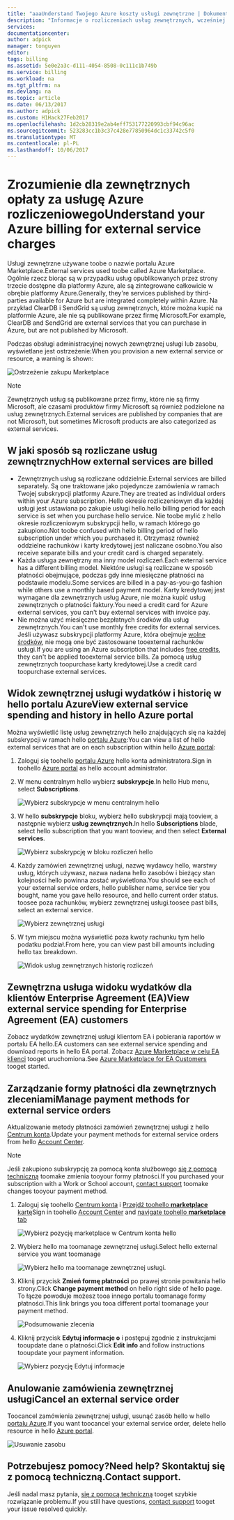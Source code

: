 ```yaml
---
title: "aaaUnderstand Twojego Azure koszty usługi zewnętrzne | Dokumentacja firmy Microsoft"
description: "Informacje o rozliczeniach usług zewnętrznych, wcześniej znana jako Marketplace, opłaty na platformie Azure."
services: 
documentationcenter: 
author: adpick
manager: tonguyen
editor: 
tags: billing
ms.assetid: 5e0e2a3c-d111-4054-8508-0c111c1b749b
ms.service: billing
ms.workload: na
ms.tgt_pltfrm: na
ms.devlang: na
ms.topic: article
ms.date: 06/13/2017
ms.author: adpick
ms.custom: H1Hack27Feb2017
ms.openlocfilehash: 1d2cb28319e2ab4eff753177220993cbf94c96ac
ms.sourcegitcommit: 523283cc1b3c37c428e77850964dc1c33742c5f0
ms.translationtype: MT
ms.contentlocale: pl-PL
ms.lasthandoff: 10/06/2017
---
```

# <a name="understand-your-azure-billing-for-external-service-charges"></a><span data-ttu-id="39a1b-103">Zrozumienie dla zewnętrznych opłaty za usługę Azure rozliczeniowego</span><span class="sxs-lookup"><span data-stu-id="39a1b-103">Understand your Azure billing for external service charges</span></span>
<span data-ttu-id="39a1b-104">Usługi zewnętrzne używane toobe o nazwie portalu Azure Marketplace.</span><span class="sxs-lookup"><span data-stu-id="39a1b-104">External services used toobe called Azure Marketplace.</span></span> <span data-ttu-id="39a1b-105">Ogólnie rzecz biorąc są w przypadku usług opublikowanych przez strony trzecie dostępne dla platformy Azure, ale są zintegrowane całkowicie w obrębie platformy Azure.</span><span class="sxs-lookup"><span data-stu-id="39a1b-105">Generally, they're services published by third-parties available for Azure but are integrated completely within Azure.</span></span> <span data-ttu-id="39a1b-106">Na przykład ClearDB i SendGrid są usług zewnętrznych, które można kupić na platformie Azure, ale nie są publikowane przez firmę Microsoft.</span><span class="sxs-lookup"><span data-stu-id="39a1b-106">For example, ClearDB and SendGrid are external services that you can purchase in Azure, but are not published by Microsoft.</span></span>

<span data-ttu-id="39a1b-107">Podczas obsługi administracyjnej nowych zewnętrznej usługi lub zasobu, wyświetlane jest ostrzeżenie:</span><span class="sxs-lookup"><span data-stu-id="39a1b-107">When you provision a new external service or resource, a warning is shown:</span></span>

![Ostrzeżenie zakupu Marketplace](./media/billing-understand-your-azure-marketplace-charges/marketplace-warning.PNG)

> [!NOTE]
> <span data-ttu-id="39a1b-109">Zewnętrznych usług są publikowane przez firmy, które nie są firmy Microsoft, ale czasami produktów firmy Microsoft są również podzielone na usług zewnętrznych.</span><span class="sxs-lookup"><span data-stu-id="39a1b-109">External services are published by companies that are not Microsoft, but sometimes Microsoft products are also categorized as external services.</span></span>
> 
> 

## <a name="how-external-services-are-billed"></a><span data-ttu-id="39a1b-110">W jaki sposób są rozliczane usług zewnętrznych</span><span class="sxs-lookup"><span data-stu-id="39a1b-110">How external services are billed</span></span>
- <span data-ttu-id="39a1b-111">Zewnętrznych usług są rozliczane oddzielnie.</span><span class="sxs-lookup"><span data-stu-id="39a1b-111">External services are billed separately.</span></span> <span data-ttu-id="39a1b-112">Są one traktowane jako pojedyncze zamówienia w ramach Twojej subskrypcji platformy Azure.</span><span class="sxs-lookup"><span data-stu-id="39a1b-112">They are treated as individual orders within your Azure subscription.</span></span> <span data-ttu-id="39a1b-113">Hello okresie rozliczeniowym dla każdej usługi jest ustawiana po zakupie usługi hello.</span><span class="sxs-lookup"><span data-stu-id="39a1b-113">hello billing period for each service is set when you purchase hello service.</span></span> <span data-ttu-id="39a1b-114">Nie toobe mylić z hello okresie rozliczeniowym subskrypcji hello, w ramach którego go zakupiono.</span><span class="sxs-lookup"><span data-stu-id="39a1b-114">Not toobe confused with hello billing period of hello subscription under which you purchased it.</span></span> <span data-ttu-id="39a1b-115">Otrzymasz również oddzielne rachunków i karty kredytowej jest naliczane osobno.</span><span class="sxs-lookup"><span data-stu-id="39a1b-115">You also receive separate bills and your credit card is charged separately.</span></span>
- <span data-ttu-id="39a1b-116">Każda usługa zewnętrzny ma inny model rozliczeń.</span><span class="sxs-lookup"><span data-stu-id="39a1b-116">Each external service has a different billing model.</span></span> <span data-ttu-id="39a1b-117">Niektóre usługi są rozliczane w sposób płatności obejmujące, podczas gdy inne miesięczne płatności na podstawie modelu.</span><span class="sxs-lookup"><span data-stu-id="39a1b-117">Some services are billed in a pay-as-you-go fashion while others use a monthly based payment model.</span></span> <span data-ttu-id="39a1b-118">Karty kredytowej jest wymagane dla zewnętrznych usług Azure, nie można kupić usług zewnętrznych o płatności faktury.</span><span class="sxs-lookup"><span data-stu-id="39a1b-118">You need a credit card for Azure external services, you can't buy external services with invoice pay.</span></span>
- <span data-ttu-id="39a1b-119">Nie można użyć miesięczne bezpłatnych środków dla usług zewnętrznych.</span><span class="sxs-lookup"><span data-stu-id="39a1b-119">You can't use monthly free credits for external services.</span></span> <span data-ttu-id="39a1b-120">Jeśli używasz subskrypcji platformy Azure, która obejmuje [wolne środków](https://azure.microsoft.com/pricing/spending-limits/), nie mogą one być zastosowane tooexternal rachunków usługi.</span><span class="sxs-lookup"><span data-stu-id="39a1b-120">If you are using an Azure subscription that includes [free credits](https://azure.microsoft.com/pricing/spending-limits/), they can't be applied tooexternal service bills.</span></span> <span data-ttu-id="39a1b-121">Za pomocą usług zewnętrznych toopurchase karty kredytowej.</span><span class="sxs-lookup"><span data-stu-id="39a1b-121">Use a credit card toopurchase external services.</span></span>


## <a name="view-external-service-spending-and-history-in-hello-azure-portal"></a><span data-ttu-id="39a1b-122">Widok zewnętrznej usługi wydatków i historię w hello portalu Azure</span><span class="sxs-lookup"><span data-stu-id="39a1b-122">View external service spending and history in hello Azure portal</span></span>
<span data-ttu-id="39a1b-123">Można wyświetlić listę usług zewnętrznych hello znajdujących się na każdej subskrypcji w ramach hello [portalu Azure](https://portal.azure.com/):</span><span class="sxs-lookup"><span data-stu-id="39a1b-123">You can view a list of hello external services that are on each subscription within hello [Azure portal](https://portal.azure.com/):</span></span> 

1. <span data-ttu-id="39a1b-124">Zaloguj się toohello [portalu Azure](https://portal.azure.com/) hello konta administratora.</span><span class="sxs-lookup"><span data-stu-id="39a1b-124">Sign in toohello [Azure portal](https://portal.azure.com/) as hello account administrator.</span></span>
2. <span data-ttu-id="39a1b-125">W menu centralnym hello wybierz **subskrypcje**.</span><span class="sxs-lookup"><span data-stu-id="39a1b-125">In hello Hub menu, select **Subscriptions**.</span></span>
   
    ![Wybierz subskrypcje w menu centralnym hello](./media/billing-understand-your-azure-marketplace-charges/sub-button.png) 
3. <span data-ttu-id="39a1b-127">W hello **subskrypcje** bloku, wybierz hello subskrypcji mają tooview, a następnie wybierz **usług zewnętrznych**.</span><span class="sxs-lookup"><span data-stu-id="39a1b-127">In hello **Subscriptions** blade, select hello subscription that you want tooview, and then select **External services**.</span></span>
   
    ![Wybierz subskrypcję w bloku rozliczeń hello](./media/billing-understand-your-azure-marketplace-charges/select-sub-external-services.png)
4. <span data-ttu-id="39a1b-129">Każdy zamówień zewnętrznej usługi, nazwę wydawcy hello, warstwy usług, których używasz, nazwa nadana hello zasobów i bieżący stan kolejności hello powinna zostać wyświetlona.</span><span class="sxs-lookup"><span data-stu-id="39a1b-129">You should see each of your external service orders, hello publisher name, service tier you bought, name you gave hello resource, and hello current order status.</span></span> <span data-ttu-id="39a1b-130">toosee poza rachunków, wybierz zewnętrznej usługi.</span><span class="sxs-lookup"><span data-stu-id="39a1b-130">toosee past bills, select an external service.</span></span>
   
    ![Wybierz zewnętrznej usługi](./media/billing-understand-your-azure-marketplace-charges/external-service-blade2.png)
5. <span data-ttu-id="39a1b-132">W tym miejscu można wyświetlić poza kwoty rachunku tym hello podatku podział.</span><span class="sxs-lookup"><span data-stu-id="39a1b-132">From here, you can view past bill amounts including hello tax breakdown.</span></span>
   
    ![Widok usług zewnętrznych historię rozliczeń](./media/billing-understand-your-azure-marketplace-charges/billing-overview-blade.png)

## <a name="view-external-service-spending-for-enterprise-agreement-ea-customers"></a><span data-ttu-id="39a1b-134">Zewnętrzna usługa widoku wydatków dla klientów Enterprise Agreement (EA)</span><span class="sxs-lookup"><span data-stu-id="39a1b-134">View external service spending for Enterprise Agreement (EA) customers</span></span>
<span data-ttu-id="39a1b-135">Zobacz wydatków zewnętrznej usługi klientom EA i pobierania raportów w portalu EA hello.</span><span class="sxs-lookup"><span data-stu-id="39a1b-135">EA customers can see external service spending and download reports in hello EA portal.</span></span> <span data-ttu-id="39a1b-136">Zobacz [Azure Marketplace w celu EA klienci](https://ea.azure.com/helpdocs/azureMarketplace) tooget uruchomiona.</span><span class="sxs-lookup"><span data-stu-id="39a1b-136">See [Azure Marketplace for EA Customers](https://ea.azure.com/helpdocs/azureMarketplace) tooget started.</span></span>

## <a name="manage-payment-methods-for-external-service-orders"></a><span data-ttu-id="39a1b-137">Zarządzanie formy płatności dla zewnętrznych zleceniami</span><span class="sxs-lookup"><span data-stu-id="39a1b-137">Manage payment methods for external service orders</span></span>
<span data-ttu-id="39a1b-138">Aktualizowanie metody płatności zamówień zewnętrznej usługi z hello [Centrum konta](https://account.windowsazure.com/).</span><span class="sxs-lookup"><span data-stu-id="39a1b-138">Update your payment methods for external service orders from hello [Account Center](https://account.windowsazure.com/).</span></span>

> [!NOTE]
> <span data-ttu-id="39a1b-139">Jeśli zakupiono subskrypcję za pomocą konta służbowego [się z pomocą techniczną](https://portal.azure.com/?#blade/Microsoft_Azure_Support/HelpAndSupportBlade) toomake zmienia tooyour formy płatności.</span><span class="sxs-lookup"><span data-stu-id="39a1b-139">If you purchased your subscription with a Work or School account, [contact support](https://portal.azure.com/?#blade/Microsoft_Azure_Support/HelpAndSupportBlade) toomake changes tooyour payment method.</span></span>
> 
> 

1. <span data-ttu-id="39a1b-140">Zaloguj się toohello [Centrum konta](https://account.windowsazure.com/) i [Przejdź toohello **marketplace** kartę](https://account.windowsazure.com/Store)</span><span class="sxs-lookup"><span data-stu-id="39a1b-140">Sign in toohello [Account Center](https://account.windowsazure.com/) and [navigate toohello **marketplace** tab](https://account.windowsazure.com/Store)</span></span>
   
    ![Wybierz pozycję marketplace w Centrum konta hello](./media/billing-understand-your-azure-marketplace-charges/select-marketplace.png)
2. <span data-ttu-id="39a1b-142">Wybierz hello ma toomanage zewnętrznej usługi.</span><span class="sxs-lookup"><span data-stu-id="39a1b-142">Select hello external service you want toomanage</span></span>
   
    ![Wybierz hello ma toomanage zewnętrznej usługi.](./media/billing-understand-your-azure-marketplace-charges/select-ext-service.png)
3. <span data-ttu-id="39a1b-144">Kliknij przycisk **Zmień formę płatności** po prawej stronie powitania hello strony.</span><span class="sxs-lookup"><span data-stu-id="39a1b-144">Click **Change payment method** on hello right side of hello page.</span></span> <span data-ttu-id="39a1b-145">To łącze powoduje możesz tooa innego portalu toomanage formy płatności.</span><span class="sxs-lookup"><span data-stu-id="39a1b-145">This link brings you tooa different portal toomanage your payment method.</span></span>
   
    ![Podsumowanie zlecenia](./media/billing-understand-your-azure-marketplace-charges/change-payment.PNG)
4. <span data-ttu-id="39a1b-147">Kliknij przycisk **Edytuj informacje o** i postępuj zgodnie z instrukcjami tooupdate dane o płatności.</span><span class="sxs-lookup"><span data-stu-id="39a1b-147">Click **Edit info** and follow instructions tooupdate your payment information.</span></span>
   
    ![Wybierz pozycję Edytuj informacje](./media/billing-understand-your-azure-marketplace-charges/edit-info.png)

## <a name="cancel-an-external-service-order"></a><span data-ttu-id="39a1b-149">Anulowanie zamówienia zewnętrznej usługi</span><span class="sxs-lookup"><span data-stu-id="39a1b-149">Cancel an external service order</span></span>
<span data-ttu-id="39a1b-150">Toocancel zamówienia zewnętrznej usługi, usunąć zasób hello w hello [portalu Azure](https://portal.azure.com).</span><span class="sxs-lookup"><span data-stu-id="39a1b-150">If you want toocancel your external service order, delete hello resource in hello [Azure portal](https://portal.azure.com).</span></span>

![Usuwanie zasobu](./media/billing-understand-your-azure-marketplace-charges/deleteMarketplaceOrder.PNG)

## <a name="need-help-contact-support"></a><span data-ttu-id="39a1b-152">Potrzebujesz pomocy?</span><span class="sxs-lookup"><span data-stu-id="39a1b-152">Need help?</span></span> <span data-ttu-id="39a1b-153">Skontaktuj się z pomocą techniczną.</span><span class="sxs-lookup"><span data-stu-id="39a1b-153">Contact support.</span></span>
<span data-ttu-id="39a1b-154">Jeśli nadal masz pytania, [się z pomocą techniczną](https://portal.azure.com/?#blade/Microsoft_Azure_Support/HelpAndSupportBlade) tooget szybkie rozwiązanie problemu.</span><span class="sxs-lookup"><span data-stu-id="39a1b-154">If you still have questions, [contact support](https://portal.azure.com/?#blade/Microsoft_Azure_Support/HelpAndSupportBlade) tooget your issue resolved quickly.</span></span>

